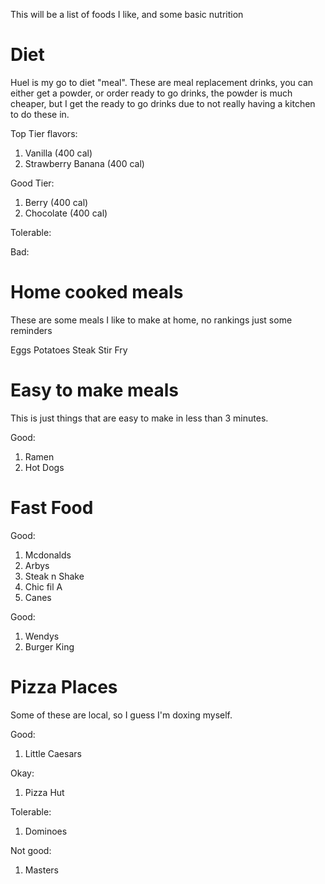 This will be a list of foods I like, and some basic nutrition

# Diet

Huel is my go to diet "meal". These are meal replacement drinks, you can either get a powder, or order ready to go drinks, the powder is much cheaper, but I get the ready to go drinks due to not really having a kitchen to do these in.

Top Tier flavors:
1. Vanilla (400 cal)
2. Strawberry Banana (400 cal)

Good Tier:
1. Berry (400 cal)
2. Chocolate (400 cal)

Tolerable:

Bad:

# Home cooked meals

These are some meals I like to make at home, no rankings just some reminders

Eggs
Potatoes 
Steak
Stir Fry


# Easy to make meals

This is just things that are easy to make in less than 3 minutes.

Good:
1. Ramen
2. Hot Dogs


# Fast Food 

Good:
1. Mcdonalds
2. Arbys
3. Steak n Shake
4. Chic fil A
5. Canes

Good:
1. Wendys
2. Burger King


# Pizza Places

Some of these are local, so I guess I'm doxing myself.

Good:
1. Little Caesars


Okay:
1. Pizza Hut

Tolerable:
1. Dominoes

Not good:
1. Masters 
